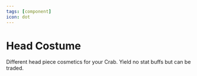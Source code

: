 ```yaml
---
tags: [component]
icon: dot
---
```

# Head Costume

Different head piece cosmetics for your Crab. Yield no stat buffs but can be traded.